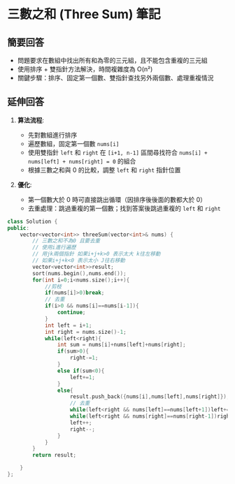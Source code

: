 # 三數之和 (Three Sum) 筆記

## 簡要回答
- 問題要求在數組中找出所有和為零的三元組，且不能包含重複的三元組
- 使用排序 + 雙指針方法解決，時間複雜度為 O(n²)
- 關鍵步驟：排序、固定第一個數、雙指針查找另外兩個數、處理重複情況

## 延伸回答
1. **算法流程**:
   - 先對數組進行排序
   - 遍歷數組，固定第一個數 `nums[i]`
   - 使用雙指針 `left` 和 `right` 在 `[i+1, n-1]` 區間尋找符合 `nums[i] + nums[left] + nums[right] = 0` 的組合
   - 根據三數之和與 0 的比較，調整 `left` 和 `right` 指針位置

2. **優化**:
   - 第一個數大於 0 時可直接跳出循環（因排序後後面的數都大於 0）
   - 去重處理：跳過重複的第一個數；找到答案後跳過重複的 `left` 和 `right`

```cpp
class Solution {
public:
    vector<vector<int>> threeSum(vector<int>& nums) {
        // 三數之和不為0 且要去重
        // 使用i進行遍歷
        // 用jk兩個指針 如果i+j+k>0 表示太大 k往左移動
        // 如果i+j+k<0 表示太小 J往右移動
        vector<vector<int>>result;
        sort(nums.begin(),nums.end());
        for(int i=0;i<nums.size();i++){
            //剪枝
            if(nums[i]>0)break; 
            // 去重
            if(i>0 && nums[i]==nums[i-1]){
                continue;
            }
            int left = i+1;
            int right = nums.size()-1;
            while(left<right){
                int sum = nums[i]+nums[left]+nums[right];
                if(sum>0){
                    right-=1;
                }
                else if(sum<0){
                    left+=1;
                }
                else{
                    result.push_back({nums[i],nums[left],nums[right]});
                    // 去重
                    while(left<right && nums[left]==nums[left+1])left+=1;
                    while(left<right && nums[right]==nums[right-1])right-=1;
                    left++;
                    right--;
                } 
            }
        }
        return result;

    }
};
```
